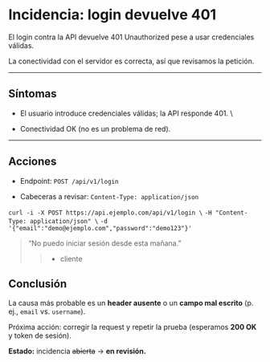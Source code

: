 # **Incidencia: login devuelve 401**
El login contra la API devuelve 401 Unauthorized pese a usar credenciales válidas. 

La conectividad con el servidor es correcta, así que revisamos la petición.
___

## **Síntomas**
* El usuario introduce credenciales válidas; la API responde 401. \

* Conectividad OK (no es un problema de red).
___

## **Acciones**
* Endpoint: `POST /api/v1/login`

* Cabeceras a revisar: `Content-Type: application/json`

`curl -i -X POST https://api.ejemplo.com/api/v1/login \`
  `-H "Content-Type: application/json" \`
  `-d '{"email":"demo@ejemplo.com","password":"demo123"}'`

> “No puedo iniciar sesión desde esta mañana.”  
> > - cliente

## **Conclusión**

La causa más probable es un **header ausente** o un **campo mal escrito** (p. ej., `email` vs. `username`).

Próxima acción: corregir la request y repetir la prueba (esperamos **200 OK** y token de sesión).

**Estado:** incidencia ~~abierta~~ → **en revisión.**